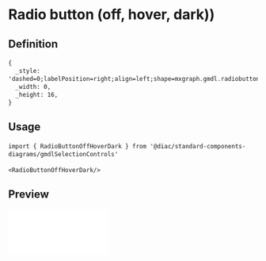 # Radio button (off, hover, dark))

## Definition

```
{
  _style: 'dashed=0;labelPosition=right;align=left;shape=mxgraph.gmdl.radiobutton;strokeColor=#ffffff;fillColor=none;strokeWidth=2;aspect=fixed;sketch=0;html=1;',
  _width: 0,
  _height: 16,
}
```

## Usage

```
import { RadioButtonOffHoverDark } from '@diac/standard-components-diagrams/gmdlSelectionControls'

<RadioButtonOffHoverDark/>
```

## Preview

<img src="./radio-button-off-hover-dark.png" width="200"/>
